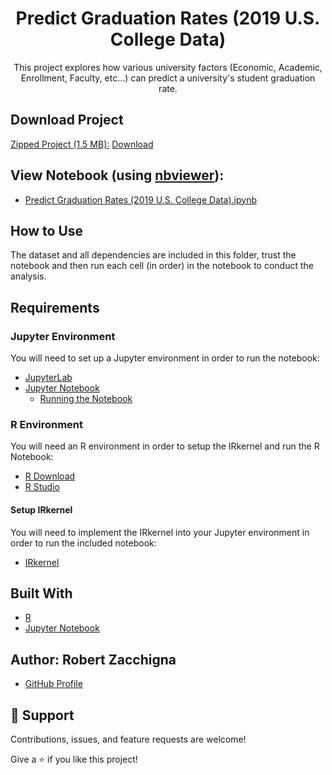<h1 align="center">Predict Graduation Rates (2019 U.S. College Data)</h1>

<p align="center">This project explores how various university factors (Economic, Academic, 
Enrollment, Faculty, etc...) can predict a university's student graduation rate.</p>


## Download Project

<ins>Zipped Project (1.5 MB):</ins> [Download](https://github.com/Robert-Zacchigna/Portfolio/raw/Zipped-Projects/Predict%20Graduation%20Rates%20(2019%20U.S.%20College%20Data).zip)


## View Notebook (using [nbviewer](https://nbviewer.jupyter.org/faq#what-is-nbviewer)):
* [Predict Graduation Rates (2019 U.S. College Data).ipynb](https://nbviewer.jupyter.org/github/Robert-Zacchigna/Portfolio/blob/main/Predict%20Graduation%20Rates%20%282019%20College%20Data%29/Predict%20Graduation%20Rates%20%282019%20U.S.%20College%20Data%29.ipynb)


## How to Use

The dataset and all dependencies are included in this folder, trust the notebook 
and then run each cell (in order) in the notebook to conduct the analysis.

## Requirements

### Jupyter Environment

You will need to set up a Jupyter environment in order to run the notebook:

* [JupyterLab](https://jupyterlab.readthedocs.io/en/stable/getting_started/installation.html#pip)
* [Jupyter Notebook](https://jupyter.readthedocs.io/en/latest/install/notebook-classic.html#alternative-for-experienced-python-users-installing-jupyter-with-pip)
    * [Running the Notebook](https://jupyter.readthedocs.io/en/latest/running.html#running)

### R Environment

You will need an R environment in order to setup the IRkernel and run the R Notebook:

* [R Download](https://cloud.r-project.org/)
* [R Studio](https://www.rstudio.com/products/rstudio/download/)

#### Setup IRkernel

You will need to implement the IRkernel into your Jupyter environment in order to run the included notebook:

* [IRkernel](https://www.rstudio.com/products/rstudio/download/)


## Built With

- [R](https://www.r-project.org/)
- [Jupyter Notebook](https://jupyter.org/)


## Author: **Robert Zacchigna**

- [GitHub Profile](https://github.com/Robert-Zacchigna "Robert Zacchigna")

## 🤝 Support

Contributions, issues, and feature requests are welcome!

Give a ⭐ if you like this project!